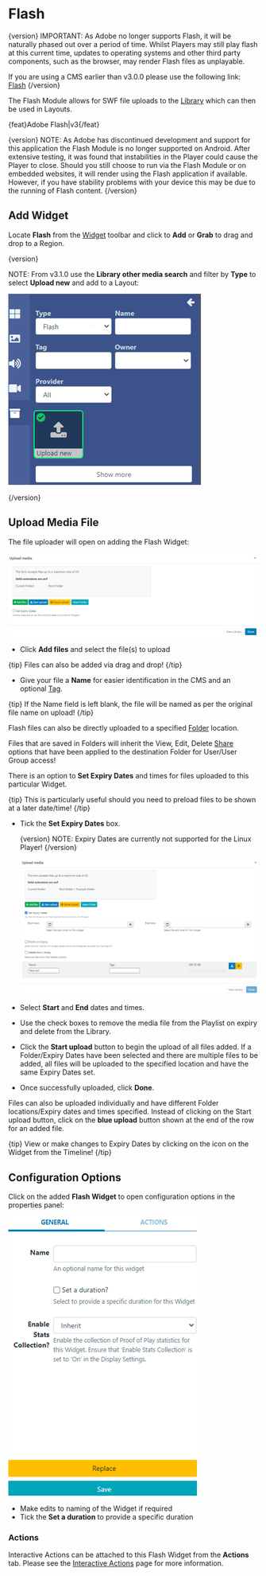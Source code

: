 <!--toc=widgets-->

# Flash

{version}
IMPORTANT: As Adobe no longer supports Flash, it will be naturally phased out over a period of time. Whilst Players may still play flash at this current time, updates to operating systems and other third party components, such as the browser, may render Flash files as unplayable.

If you are using a CMS earlier than v3.0.0 please use the following link: [Flash](media_module_flash_2.html)
{/version}

The Flash Module allows for SWF file uploads to the [Library](media_library.html) which can then be used in Layouts.

{feat}Adobe Flash|v3{/feat}

{version}
NOTE: As Adobe has discontinued development and support for this application the Flash Module is no longer supported on Android. After extensive testing, it was found that instabilities in the Player could cause the Player to close. Should you still choose to run via the Flash Module or on embedded websites, it will render using the Flash application if available. However, if you have stability problems with your device this may be due to the running of Flash content.
{/version}

## Add Widget

Locate **Flash** from the [Widget](layouts_widgets.html) toolbar and click to **Add** or **Grab** to drag and drop to a Region.

{version}

NOTE: From v3.1.0 use the **Library other media search** and filter by **Type** to select **Upload new** and add to a Layout:

![Upload New](img/v3.1_media_flash_uploadnew.png)

{/version}

## Upload Media File

The file uploader will open on adding the Flash Widget:

![Flash Add](img\v3_media_flash_upload.png)

- Click **Add files** and select the file(s) to upload

{tip}
Files can also be added via drag and drop!
{/tip}

- Give your file a **Name** for easier identification in the CMS and an optional [Tag](tour_tags.html).

{tip}
If the Name field is left blank, the file will be named as per the original file name on upload!
{/tip}

Flash files can also be directly uploaded to a specified [Folder](tour_folders.html) location.

Files that are saved in Folders will inherit the View, Edit, Delete [Share](users_features_and_sharing.html) options that have been applied to the destination Folder for User/User Group access!

There is an option to **Set Expiry Dates** and times for files uploaded to this particular Widget.

{tip}
This is particularly useful should you need to preload files to be shown at a later date/time!
{/tip}

- Tick the **Set Expiry Dates** box.

  {version}
  NOTE: Expiry Dates are currently not supported for the Linux Player!
  {/version}

  ![Expiry Dates](img\v3_media_flash_expiry_dates.png)

- Select **Start** and **End** dates and times.

- Use the check boxes to remove the media file from the Playlist on expiry and delete from the Library.

- Click the **Start upload** button to begin the upload of all files added. If a Folder/Expiry Dates have been selected and there are multiple files to be added, all files will be uploaded to the specified location and have the same Expiry Dates set.


- Once successfully uploaded, click **Done**.

Files can also be uploaded individually and have different Folder locations/Expiry dates and times specified.
Instead of clicking on the Start upload button, click on the **blue upload** button shown at the end of the row for an added file. 

{tip}
View or make changes to Expiry Dates by clicking on the icon on the Widget from the Timeline!
{/tip}

## Configuration Options

Click on the added **Flash Widget** to open configuration options in the properties panel:

![Edit Options](img\v3.1_media_modules_flash.png)

- Make edits to naming of the Widget if required
- Tick the **Set a duration** to provide a specific duration

### Actions

Interactive Actions can be attached to this Flash Widget from the **Actions** tab. Please see the [Interactive Actions](layouts_interactive_actions.html) page for more information.
